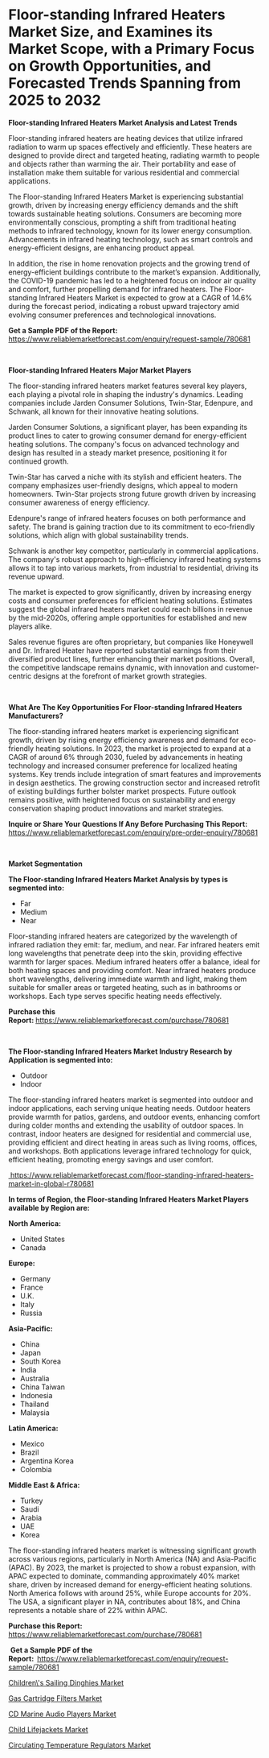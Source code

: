 <p><h1>Floor-standing Infrared Heaters Market Size, and Examines its Market Scope, with a Primary Focus on Growth Opportunities, and Forecasted Trends Spanning from 2025 to 2032</h1></p><p><strong>Floor-standing Infrared Heaters Market Analysis and Latest Trends</strong></p>
<p><p>Floor-standing infrared heaters are heating devices that utilize infrared radiation to warm up spaces effectively and efficiently. These heaters are designed to provide direct and targeted heating, radiating warmth to people and objects rather than warming the air. Their portability and ease of installation make them suitable for various residential and commercial applications.</p><p>The Floor-standing Infrared Heaters Market is experiencing substantial growth, driven by increasing energy efficiency demands and the shift towards sustainable heating solutions. Consumers are becoming more environmentally conscious, prompting a shift from traditional heating methods to infrared technology, known for its lower energy consumption. Advancements in infrared heating technology, such as smart controls and energy-efficient designs, are enhancing product appeal.</p><p>In addition, the rise in home renovation projects and the growing trend of energy-efficient buildings contribute to the market’s expansion. Additionally, the COVID-19 pandemic has led to a heightened focus on indoor air quality and comfort, further propelling demand for infrared heaters. The Floor-standing Infrared Heaters Market is expected to grow at a CAGR of 14.6% during the forecast period, indicating a robust upward trajectory amid evolving consumer preferences and technological innovations.</p></p>
<p><strong>Get a Sample PDF of the Report:&nbsp;</strong> <a href="https://www.reliablemarketforecast.com/enquiry/request-sample/780681?utm_campaign=1130&utm_medium=2&utm_source=Github&utm_content=ia&utm_term=26032025&utm_id=floor-standing-infrared-heaters">https://www.reliablemarketforecast.com/enquiry/request-sample/780681</a></p>
<p>&nbsp;</p>
<p><strong>Floor-standing Infrared Heaters Major Market Players</strong></p>
<p><p>The floor-standing infrared heaters market features several key players, each playing a pivotal role in shaping the industry's dynamics. Leading companies include Jarden Consumer Solutions, Twin-Star, Edenpure, and Schwank, all known for their innovative heating solutions. </p><p>Jarden Consumer Solutions, a significant player, has been expanding its product lines to cater to growing consumer demand for energy-efficient heating solutions. The company's focus on advanced technology and design has resulted in a steady market presence, positioning it for continued growth.</p><p>Twin-Star has carved a niche with its stylish and efficient heaters. The company emphasizes user-friendly designs, which appeal to modern homeowners. Twin-Star projects strong future growth driven by increasing consumer awareness of energy efficiency.</p><p>Edenpure's range of infrared heaters focuses on both performance and safety. The brand is gaining traction due to its commitment to eco-friendly solutions, which align with global sustainability trends.</p><p>Schwank is another key competitor, particularly in commercial applications. The company's robust approach to high-efficiency infrared heating systems allows it to tap into various markets, from industrial to residential, driving its revenue upward.</p><p>The market is expected to grow significantly, driven by increasing energy costs and consumer preferences for efficient heating solutions. Estimates suggest the global infrared heaters market could reach billions in revenue by the mid-2020s, offering ample opportunities for established and new players alike.</p><p>Sales revenue figures are often proprietary, but companies like Honeywell and Dr. Infrared Heater have reported substantial earnings from their diversified product lines, further enhancing their market positions. Overall, the competitive landscape remains dynamic, with innovation and customer-centric designs at the forefront of market growth strategies.</p></p>
<p>&nbsp;</p>
<p><strong>What Are The Key Opportunities For Floor-standing Infrared Heaters Manufacturers?</strong></p>
<p><p>The floor-standing infrared heaters market is experiencing significant growth, driven by rising energy efficiency awareness and demand for eco-friendly heating solutions. In 2023, the market is projected to expand at a CAGR of around 6% through 2030, fueled by advancements in heating technology and increased consumer preference for localized heating systems. Key trends include integration of smart features and improvements in design aesthetics. The growing construction sector and increased retrofit of existing buildings further bolster market prospects. Future outlook remains positive, with heightened focus on sustainability and energy conservation shaping product innovations and market strategies.</p></p>
<p><strong>Inquire or Share Your Questions If Any Before Purchasing This Report:</strong> <a href="https://www.reliablemarketforecast.com/enquiry/pre-order-enquiry/780681?utm_campaign=1130&utm_medium=2&utm_source=Github&utm_content=ia&utm_term=26032025&utm_id=floor-standing-infrared-heaters">https://www.reliablemarketforecast.com/enquiry/pre-order-enquiry/780681</a></p>
<p>&nbsp;</p>
<p><strong>Market Segmentation</strong></p>
<p><strong>The Floor-standing Infrared Heaters Market Analysis by types is segmented into:</strong></p>
<p><ul><li>Far</li><li>Medium</li><li>Near</li></ul></p>
<p><p>Floor-standing infrared heaters are categorized by the wavelength of infrared radiation they emit: far, medium, and near. Far infrared heaters emit long wavelengths that penetrate deep into the skin, providing effective warmth for larger spaces. Medium infrared heaters offer a balance, ideal for both heating spaces and providing comfort. Near infrared heaters produce short wavelengths, delivering immediate warmth and light, making them suitable for smaller areas or targeted heating, such as in bathrooms or workshops. Each type serves specific heating needs effectively.</p></p>
<p><strong>Purchase this Report:&nbsp;</strong><a href="https://www.reliablemarketforecast.com/purchase/780681?utm_campaign=1130&utm_medium=2&utm_source=Github&utm_content=ia&utm_term=26032025&utm_id=floor-standing-infrared-heaters">https://www.reliablemarketforecast.com/purchase/780681</a></p>
<p>&nbsp;</p>
<p><strong>The Floor-standing Infrared Heaters Market Industry Research by Application is segmented into:</strong></p>
<p><ul><li>Outdoor</li><li>Indoor</li></ul></p>
<p><p>The floor-standing infrared heaters market is segmented into outdoor and indoor applications, each serving unique heating needs. Outdoor heaters provide warmth for patios, gardens, and outdoor events, enhancing comfort during colder months and extending the usability of outdoor spaces. In contrast, indoor heaters are designed for residential and commercial use, providing efficient and direct heating in areas such as living rooms, offices, and workshops. Both applications leverage infrared technology for quick, efficient heating, promoting energy savings and user comfort.</p></p>
<p><a href="https://www.reliablemarketforecast.com/floor-standing-infrared-heaters-market-in-global-r780681?utm_campaign=1130&utm_medium=2&utm_source=Github&utm_content=ia&utm_term=26032025&utm_id=floor-standing-infrared-heaters">&nbsp;https://www.reliablemarketforecast.com/floor-standing-infrared-heaters-market-in-global-r780681</a></p>
<p><strong>In terms of Region, the Floor-standing Infrared Heaters Market Players available by Region are:</strong></p>
<p>
    <p> <strong> North America: </strong>
        <ul>
            <li>United States</li>
            <li>Canada</li>
        </ul>
        </p> 
    <p> <strong> Europe: </strong>
        <ul>
            <li>Germany</li>
            <li>France</li>
            <li>U.K.</li>
            <li>Italy</li>
            <li>Russia</li>
        </ul>
        </p> 
    <p> <strong> Asia-Pacific: </strong>
        <ul>
            <li>China</li>
            <li>Japan</li>
            <li>South Korea</li>
            <li>India</li>
            <li>Australia</li>
            <li>China Taiwan</li>
            <li>Indonesia</li>
            <li>Thailand</li>
            <li>Malaysia</li>
        </ul>
        </p> 
    <p> <strong> Latin America: </strong>
        <ul>
            <li>Mexico</li>
            <li>Brazil</li>
            <li>Argentina Korea</li>
            <li>Colombia</li>
        </ul>
        </p> 
    <p> <strong> Middle East & Africa: </strong>
        <ul>
            <li>Turkey</li>
            <li>Saudi</li>
            <li>Arabia</li>
            <li>UAE</li>
            <li>Korea</li>
        </ul>
    </p>
    </p>
<p><p>The floor-standing infrared heaters market is witnessing significant growth across various regions, particularly in North America (NA) and Asia-Pacific (APAC). By 2023, the market is projected to show a robust expansion, with APAC expected to dominate, commanding approximately 40% market share, driven by increased demand for energy-efficient heating solutions. North America follows with around 25%, while Europe accounts for 20%. The USA, a significant player in NA, contributes about 18%, and China represents a notable share of 22% within APAC.</p></p>
<p><strong>Purchase this Report: </strong><a href="https://www.reliablemarketforecast.com/purchase/780681?utm_campaign=1130&utm_medium=2&utm_source=Github&utm_content=ia&utm_term=26032025&utm_id=floor-standing-infrared-heaters">https://www.reliablemarketforecast.com/purchase/780681</a></p>
<p>&nbsp;<strong>Get a Sample PDF of the Report:&nbsp;&nbsp;</strong><a href="https://www.reliablemarketforecast.com/enquiry/request-sample/780681?utm_campaign=1130&utm_medium=2&utm_source=Github&utm_content=ia&utm_term=26032025&utm_id=floor-standing-infrared-heaters">https://www.reliablemarketforecast.com/enquiry/request-sample/780681</a></p>
<p><strong></strong></p>
<p><p><a href="https://github.com/sibellanikmn/Market-Research-Report-List-1/blob/main/childrens-sailing-dinghies-market.md?utm_campaign=1130&utm_medium=2&utm_source=Github&utm_content=ia&utm_term=26032025&utm_id=floor-standing-infrared-heaters">Children\'s Sailing Dinghies Market</a></p><p><a href="https://github.com/ertssmelov0/Market-Research-Report-List-1/blob/main/gas-cartridge-filters-market.md?utm_campaign=1130&utm_medium=2&utm_source=Github&utm_content=ia&utm_term=26032025&utm_id=floor-standing-infrared-heaters">Gas Cartridge Filters Market</a></p><p><a href="https://github.com/astadtetcha28/Market-Research-Report-List-1/blob/main/cd-marine-audio-players-market.md?utm_campaign=1130&utm_medium=2&utm_source=Github&utm_content=ia&utm_term=26032025&utm_id=floor-standing-infrared-heaters">CD Marine Audio Players Market</a></p><p><a href="https://github.com/heeildannas/Market-Research-Report-List-1/blob/main/child-lifejackets-market.md?utm_campaign=1130&utm_medium=2&utm_source=Github&utm_content=ia&utm_term=26032025&utm_id=floor-standing-infrared-heaters">Child Lifejackets Market</a></p><p><a href="https://github.com/ceranamaduvq/Market-Research-Report-List-1/blob/main/circulating-temperature-regulators-market.md?utm_campaign=1130&utm_medium=2&utm_source=Github&utm_content=ia&utm_term=26032025&utm_id=floor-standing-infrared-heaters">Circulating Temperature Regulators Market</a></p></p>